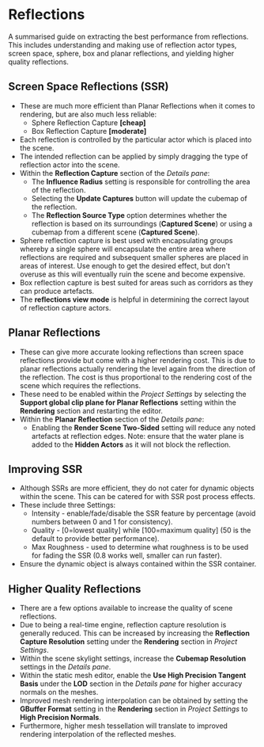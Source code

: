# Reflections

A summarised guide on extracting the best performance from reflections. This includes understanding and making use of reflection actor types, screen space, sphere, box and planar reflections, and yielding higher quality reflections.

## Screen Space Reflections (SSR)
   * These are much more efficient than Planar Reflections when it comes to rendering, but are also much less reliable:
     * Sphere Reflection Capture **[cheap]**
     * Box Reflection Capture **[moderate]**
   * Each reflection is controlled by the particular actor which is placed into the scene.
   * The intended reflection can be applied by simply dragging the type of reflection actor into the scene.
   * Within the **Reflection Capture** section of the *Details pane*:
     * The **Influence Radius** setting is responsible for controlling the area of the reflection.
     * Selecting the **Update Captures** button will update the cubemap of the reflection.
     * The **Reflection Source Type** option determines whether the reflection is based on its surroundings (**Captured Scene**) or using a cubemap from a different scene (**Captured Scene**).
   * Sphere reflection capture is best used with encapsulating groups whereby a single sphere will encapsulate the entire area where reflections are required and subsequent smaller spheres are placed in areas of interest. Use enough to get the desired effect, but don't overuse as this will eventually ruin the scene and become expensive. 
   * Box reflection capture is best suited for areas such as corridors as they can produce artefacts.
   * The **reflections view mode** is helpful in determining the correct layout of reflection capture actors.

## Planar Reflections
  * These can give more accurate looking reflections than screen space reflections provide but come with a higher rendering cost. This is due to planar reflections actually rendering the level again from the direction of the reflection. The cost is thus proportional to the rendering cost of the scene which requires the reflections.
  * These need to be enabled within the *Project Settings* by selecting the **Support global clip plane for Planar Reflections** setting within the **Rendering** section and restarting the editor.
  * Within the **Planar Reflection** section of the *Details pane*:
    * Enabling the **Render Scene Two-Sided** setting will reduce any noted artefacts at reflection edges. Note: ensure that the water plane is added to the **Hidden Actors** as it will not block the reflection.

## Improving SSR
  * Although SSRs are more efficient, they do not cater for dynamic objects within the scene. This can be catered for with SSR post process effects.
  * These include three Settings:
    * Intensity - enable/fade/disable the SSR feature by percentage (avoid numbers between 0 and 1 for consistency).
    * Quality - [0=lowest quality] while [100=maximum quality] (50 is the default to provide better performance).
    * Max Roughness - used to determine what roughness is to be used for fading the SSR (0.8 works well, smaller can run faster).
  * Ensure the dynamic object is always contained within the SSR container.

## Higher Quality Reflections
  * There are a few options available to increase the quality of scene reflections.
  * Due to being a real-time engine, reflection capture resolution is generally reduced. This can be increased by increasing the **Reflection Capture Resolution** setting under the **Rendering** section in *Project Settings*.
  * Within the scene skylight settings, increase the **Cubemap Resolution** settings in the *Details pane*.
  * Within the static mesh editor, enable the **Use High Precision Tangent Basis** under the **LOD** section in the *Details pane* for higher accuracy normals on the meshes.
  * Improved mesh rendering interpolation can be obtained by setting the **GBuffer Format** setting in the **Rendering** section in *Project Settings* to **High Precision Normals**.
  * Furthermore, higher mesh tessellation will translate to improved rendering interpolation of the reflected meshes.